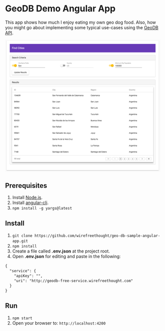 # GeoDB Demo Angular App
This app shows how much I enjoy eating my own geo dog food. Also, how you might go about implementing some typical use-cases using the [GeoDB API](http://geodb-cities-api.wirefreethought.com).

![Find Cities](/src/assets/screenshots/find-cities.png?raw=true "Find Cities")

## Prerequisites

1. Install [Node.js](https://nodejs.org/en/).
2. Install [angular-cli](https://github.com/angular/angular-cli).
3. ```npm install -g yargs@latest```

## Install
1. ```git clone https://github.com/wirefreethought/geo-db-sample-angular-app.git```
2. ```npm install```
3. Create a file called **.env.json** at the project root.
4. Open **.env.json** for editing and paste in the following:
```
{
  "service": {
    "apiKey": "",
    "uri": "http://geodb-free-service.wirefreethought.com"    
  }
}
```

## Run
1. ```npm start```
3. Open your browser to: ```http://localhost:4200```
